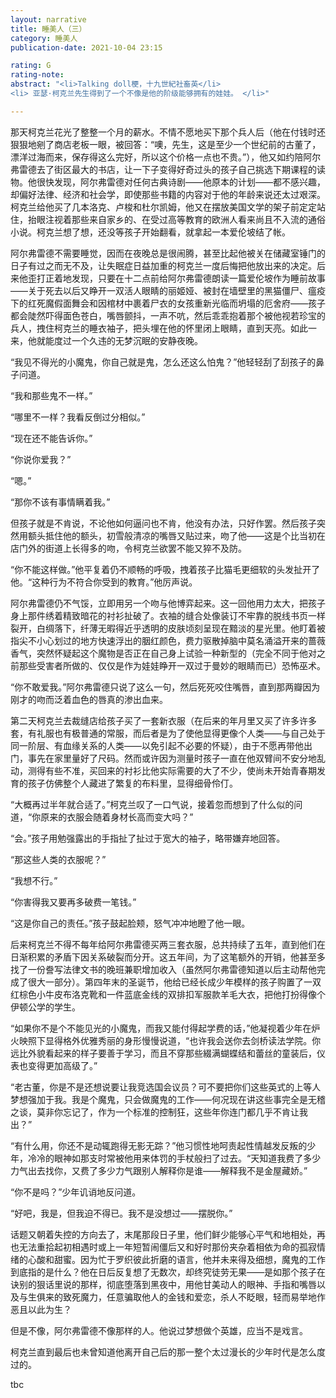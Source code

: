 ```yaml
---
layout: narrative
title: 睡美人（三）
category: 睡美人
publication-date: 2021-10-04 23:15

rating: G
rating-note:
abstract: "<li>Talking doll梗，十九世紀社畜英</li>
<li> 亚瑟·柯克兰先生得到了一个不像是他的阶级能够拥有的娃娃。 </li>"

---
```


那天柯克兰花光了整整一个月的薪水。不情不愿地买下那个兵人后（他在付钱时还狠狠地剜了商店老板一眼，被回答：“噢，先生，这是至少一个世纪前的古董了，漂洋过海而来，保存得这么完好，所以这个价格一点也不贵。”），他又如约陪阿尔弗雷德去了街区最大的书店，让一下子变得好奇过头的孩子自己挑选下期课程的读物。他很快发现，阿尔弗雷德对任何古典诗剧——他原本的计划——都不感兴趣，却偏好法律、经济和社会学，即使那些书籍的内容对于他的年龄来说还太过艰深。柯克兰给他买了几本洛克、卢梭和杜尔凯姆，他又在摆放美国文学的架子前定定站住，抬眼注视着那些来自家乡的、在受过高等教育的欧洲人看来尚且不入流的通俗小说。柯克兰想了想，还没等孩子开始翻看，就拿起一本爱伦坡结了帐。

阿尔弗雷德不需要睡觉，因而在夜晚总是很闹腾，甚至比起他被关在储藏室锤门的日子有过之而无不及，让失眠症日益加重的柯克兰一度后悔把他放出来的决定。后来他歪打正着地发现，只要在十二点前给阿尔弗雷德朗读一篇爱伦坡作为睡前故事——关于死去以后又睁开一双活人眼睛的丽姬娅、被封在墙壁里的黑猫僵尸、瘟疫下的红死魔假面舞会和因棺材中裹着尸衣的女孩重新光临而坍塌的厄舍府——孩子都会陡然吓得面色苍白，嘴唇颤抖，一声不吭，然后乖乖抱着那个被他视若珍宝的兵人，拽住柯克兰的睡衣袖子，把头埋在他的怀里闭上眼睛，直到天亮。如此一来，他就能度过一个久违的无梦沉眠的安静夜晚。

“我见不得光的小魔鬼，你自己就是鬼，怎么还这么怕鬼？”他轻轻刮了刮孩子的鼻子问道。

“我和那些鬼不一样。”

“哪里不一样？我看反倒过分相似。”

“现在还不能告诉你。”

“你说你爱我？”

“嗯。”

“那你不该有事情瞒着我。”

但孩子就是不肯说，不论他如何逼问也不肯，他没有办法，只好作罢。然后孩子突然用额头抵住他的额头，初雪般清凉的嘴唇又贴过来，吻了他——这是个比当初在店门外的街道上长得多的吻，令柯克兰欲罢不能又猝不及防。

“你不能这样做。”他平复着仍不顺畅的呼吸，拽着孩子比猫毛更细软的头发扯开了他。“这种行为不符合你受到的教育。”他厉声说。

阿尔弗雷德仍不气馁，立即用另一个吻与他博弈起来。这一回他用力太大，把孩子身上那件绣着精致暗花的衬衫扯破了。衣袖的缝合处像装订不牢靠的脱线书页一样裂开，白绸落下，纤薄无暇得近乎透明的皮肤顷刻呈现在黯淡的星光里。他盯着被指尖不小心划过的地方快速浮出的胭红颜色，费力驱散掉脑中莫名涌溢开来的蔷薇香气，突然怀疑起这个魔物是否正在自己身上试验一种新型的（完全不同于他对之前那些受害者所做的、仅仅是作为娃娃睁开一双过于曼妙的眼睛而已）恐怖巫术。

“你不敢爱我。”阿尔弗雷德只说了这么一句，然后死死咬住嘴唇，直到那两瓣因为刚才的吻而泛着血色的唇真的渗出血来。

第二天柯克兰去裁缝店给孩子买了一套新衣服（在后来的年月里又买了许多许多套，有礼服也有极普通的常服，而后者是为了使他显得更像个人类——与自己处于同一阶层、有血缘关系的人类——以免引起不必要的怀疑），由于不愿再带他出门，事先在家里量好了尺码。然而或许因为测量时孩子一直在他双臂间不安分地乱动，测得有些不准，买回来的衬衫比他实际需要的大了不少，使尚未开始青春期发育的孩子仿佛整个人藏进了繁复的布料里，显得细骨伶仃。

“大概再过半年就合适了。”柯克兰叹了一口气说，接着忽而想到了什么似的问道，“你原来的衣服会随着身材长高而变大吗？”

“会。”孩子用勉强露出的手指扯了扯过于宽大的袖子，略带嫌弃地回答。

“那这些人类的衣服呢？”

“我想不行。”

“你害得我又要再多破费一笔钱。”

“这是你自己的责任。”孩子鼓起脸颊，怒气冲冲地瞪了他一眼。

后来柯克兰不得不每年给阿尔弗雷德买两三套衣服，总共持续了五年，直到他们在日渐积累的矛盾下因关系破裂而分开。这五年间，为了这笔额外的开销，他甚至多找了一份誊写法律文书的晚班兼职增加收入（虽然阿尔弗雷德知道以后主动帮他完成了很大一部分）。第四年末的圣诞节，他给已经长成少年模样的孩子购置了一双红棕色小牛皮布洛克靴和一件蓝底金线的双排扣军服款羊毛大衣，把他打扮得像个伊顿公学的学生。

“如果你不是个不能见光的小魔鬼，而我又能付得起学费的话，”他凝视着少年在炉火映照下显得格外优雅秀丽的身形慢慢说道，“也许我会送你去剑桥读法学院。你远比外貌看起来的样子要善于学习，而且不穿那些綴满蝴蝶结和蕾丝的童装后，仪表也变得更加高级了。”

“老古董，你是不是还想说要让我竞选国会议员？可不要把你们这些英式的上等人梦想强加于我。我是个魔鬼，只会做魔鬼的工作——何况现在讲这些事完全是无稽之谈，莫非你忘记了，作为一个标准的控制狂，这些年你连门都几乎不肯让我出？”

“有什么用，你还不是动辄跑得无影无踪？”他习惯性地呵责起性情越发反叛的少年，冷冷的眼神如那支时常被他用来体罚的手杖般扫了过去。“天知道我费了多少力气出去找你，又费了多少力气跟别人解释你是谁——解释我不是金屋藏娇。”

“你不是吗？”少年讥诮地反问道。

“好吧，我是，但我迫不得已。我不是没想过——摆脱你。”

话题又朝着失控的方向去了，末尾那段日子里，他们鲜少能够心平气和地相处，再也无法重拾起初相遇时或上一年短暂闹僵后又和好时那份夹杂着相依为命的孤寂情绪的心酸和甜蜜。因为忙于罗织彼此折磨的语言，他并未来得及细想，魔鬼的工作到底指的是什么？他在日后反复想了无数次，却终究徒劳无果——是如那个孩子在诀别的狠话里说的那样，彻底堕落到黑夜中，用他甘美动人的眼神、手指和嘴唇以及与生俱来的致死魔力，任意骗取他人的金钱和爱恋，杀人不眨眼，轻而易举地作恶且以此为生？

但是不像，阿尔弗雷德不像那样的人。他说过梦想做个英雄，应当不是戏言。

柯克兰直到最后也未曾知道他离开自己后的那一整个太过漫长的少年时代是怎么度过的。

tbc
